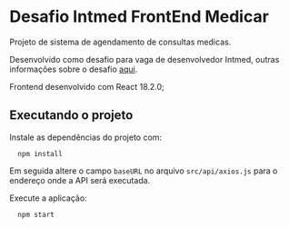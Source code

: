 # Desafio Intmed FrontEnd Medicar

Projeto de sistema de agendamento de consultas medicas.

Desenvolvido como desafio para vaga de desenvolvedor Intmed, outras informações sobre o desafio [aqui](https://github.com/Intmed-Software/desafio).

Frontend desenvolvido com React 18.2.0;

## Executando o projeto

Instale as dependências do projeto com:

```
  npm install
```

Em seguida altere o campo `baseURL` no arquivo `src/api/axios.js` para o endereço onde a API será executada.

Execute a aplicação:

```
  npm start
```

